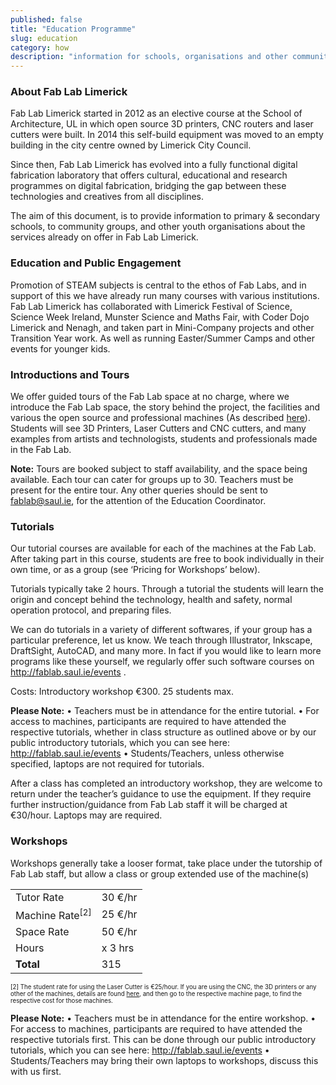 ```yaml
---
published: false
title: "Education Programme"
slug: education
category: how
description: "information for schools, organisations and other community groups about Fab Lab Limerick's Educational Programme"
---
```


### About Fab Lab Limerick

Fab Lab Limerick started in 2012 as an elective course at the School of Architecture, UL in which open source 3D printers, CNC routers and laser cutters were built. In 2014 this self-build equipment was moved to an empty building in the city centre owned by Limerick City Council.

Since then, Fab Lab Limerick has evolved into a fully functional digital fabrication laboratory that offers cultural, educational and research programmes on digital fabrication, bridging the gap between these technologies and creatives from all disciplines.

The aim of this document, is to provide information to primary & secondary schools, to community groups, and other youth organisations about the services already on offer in Fab Lab Limerick.


### Education and Public Engagement

Promotion of STEAM subjects is central to the ethos of Fab Labs, and in support of this we have already run many courses with various institutions. Fab Lab Limerick has collaborated with Limerick Festival of Science, Science Week Ireland, Munster Science and Maths Fair, with Coder Dojo Limerick and Nenagh, and taken part in Mini-Company projects and other Transition Year work. As well as running Easter/Summer Camps and other events for younger kids.

### Introductions and Tours

We offer guided tours of the Fab Lab space at no charge, where we introduce the Fab Lab space, the story behind the project, the facilities and various the open source and professional machines (As described [here](http://fablab.saul.ie/how/equipment/)). Students will see 3D Printers, Laser Cutters and CNC cutters, and many examples from artists and technologists, students and professionals made in the Fab Lab.

**Note:** Tours are booked subject to staff availability, and the space being available. Each tour can cater for groups up to 30. Teachers must be present for the entire tour. Any other queries should be sent to fablab@saul.ie, for the attention of the Education Coordinator.

### Tutorials

Our tutorial courses are available for each of the machines at the Fab Lab. After taking part in this course, students are free to book individually in their own time, or as a group (see ‘Pricing for Workshops’ below).

Tutorials typically take 2 hours. Through a tutorial the students will learn the origin and concept behind the technology, health and safety, normal operation protocol, and preparing files.

We can do tutorials in a variety of different softwares, if your group has a particular preference, let us know. We teach through Illustrator, Inkscape, DraftSight, AutoCAD, and many more. In fact if you would like to learn more programs like these yourself, we regularly offer such software courses on http://fablab.saul.ie/events .

Costs: Introductory workshop €300. 25 students max.

**Please Note:**
• Teachers must be in attendance for the entire tutorial.
• For access to machines, participants are required to have attended the respective tutorials, whether in class structure as outlined above or by our public introductory tutorials, which you can see here: http://fablab.saul.ie/events
• Students/Teachers, unless otherwise specified, laptops are not required for tutorials.

After a class has completed an introductory workshop, they are welcome to return under the teacher’s guidance to use the equipment. If they require further instruction/guidance from Fab Lab staff it will be charged at €30/hour. Laptops may are required.

### Workshops

Workshops generally take a looser format, take place under the tutorship of Fab Lab staff, but allow a class or group extended use of the machine(s)

<table >
	<tr>
    	<td>Tutor Rate</td>
    	<td>30 €/hr</td>
  	</tr>
  	<tr>
    	<td>Machine Rate<sup>[2]</sup></td>
    	<td>25 €/hr</td>
  	</tr>
  	<tr>
    	<td>Space Rate</td>
    	<td>50 €/hr</td>
  	</tr>
  	<tr>
    	<td>Hours</td>
    	<td>x 3 hrs</td>
  	</tr>
  	<tr>
  		<td><b>Total</b></td>
    	<td>315</td>
  	</tr>
</table>

<sub><sup>[2] The student rate for using the Laser Cutter is €25/hour. If you are using the CNC, the 3D printers or any other of the machines, details are found [here](http://fablab.saul.ie/how/), and then go to the respective machine page, to find the respective cost for those machines.</sup></sub>

**Please Note:**
• Teachers must be in attendance for the entire workshop.
• For access to machines, participants are required to have attended the respective tutorials first. This can be done through our public introductory tutorials, which you can see here: http://fablab.saul.ie/events
• Students/Teachers may bring their own laptops to workshops, discuss this with us first.
